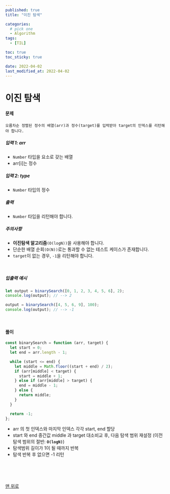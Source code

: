 ```yaml
---
published: true
title: "이진 탐색"

categories:
  # pick one
  - Algorithm
tags:
  - [TIL]

toc: true
toc_sticky: true

date: 2022-04-02
last_modified_at: 2022-04-02
---
```


# 이진 탐색

#### 문제

```
오름차순 정렬된 정수의 배열(arr)과 정수(target)를 입력받아 target의 인덱스를 리턴해야 합니다.
```

##### 입력 1: arr

- `Number` 타입을 요소로 갖는 배열
- arr[i]는 정수
  <br>

##### 입력 2: type

- `Number` 타입의 정수
  <br>

##### 출력

- `Number` 타입을 리턴해야 합니다.
  <br>

##### 주의사항

- **이진탐색 알고리즘**`(O(logN))`을 사용해야 합니다.
- 단순한 배열 순회`(O(N))`로는 통과할 수 없는 테스트 케이스가 존재합니다.
- `target`이 없는 경우, `-1`을 리턴해야 합니다.

<br>

##### 입출력 예시

```js
let output = binarySearch([0, 1, 2, 3, 4, 5, 6], 2);
console.log(output); // --> 2

output = binarySearch([4, 5, 6, 9], 100);
console.log(output); // --> -1
```

<br>

#### 풀이

```js
const binarySearch = function (arr, target) {
  let start = 0;
  let end = arr.length - 1;

  while (start <= end) {
    let middle = Math.floor((start + end) / 2);
    if (arr[middle] < target) {
      start = middle + 1;
    } else if (arr[middle] > target) {
      end = middle - 1;
    } else {
      return middle;
    }
  }

  return -1;
};
```

- arr 의 첫 인덱스와 마지막 인덱스 각각 start, end 할당
- start 와 end 중간값 middle 과 target 대소비교 후, 다음 탐색 범위 재설정 (이전 탐색 범위의 절반: **`O(logN)`**)
- 탐색범위 길이가 1이 될 때까지 반복
- 탐색 반복 후 없으면 -1 리턴

<br/>
<br/>
<br/>

[맨 위로](#)
